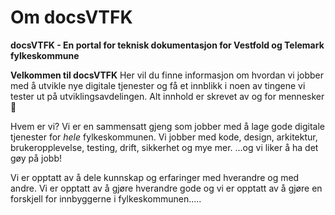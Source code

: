 # Om docsVTFK

**docsVTFK - En portal for teknisk dokumentasjon for Vestfold og Telemark fylkeskommune**

**Velkommen til docsVTFK** Her vil du finne informasjon om hvordan vi jobber med å utvikle nye digitale tjenester og få et innblikk i noen av tingene vi tester ut på utviklingsavdelingen. Alt innhold er skrevet av og for mennesker 🤩

Hvem er vi? Vi er en sammensatt gjeng som jobber med å lage gode digitale tjenester for *hele* fylkeskommunen. Vi jobber med kode, design, arkitektur, brukeropplevelse, testing, drift, sikkerhet og mye mer. ...og vi liker å ha det gøy på jobb!

Vi er opptatt av å dele kunnskap og erfaringer med hverandre og med andre. Vi er opptatt av å gjøre hverandre gode og vi er opptatt av å gjøre en forskjell for innbyggerne i fylkeskommunen.....
